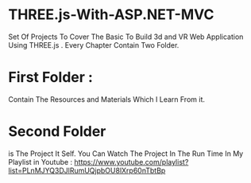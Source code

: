 # THREE.js-With-ASP.NET-MVC
Set Of Projects To Cover The Basic To Build 3d and VR Web Application Using THREE.js . 
Every Chapter Contain Two Folder. 
# First Folder : 
Contain The Resources and  Materials Which I Learn From it. 
# Second Folder
is The Project It Self. 
You Can Watch The Project In The Run Time In My Playlist in Youtube : 
https://www.youtube.com/playlist?list=PLnMJYQ3DJlRumUQjpbOU8lXrp60nTbtBp

